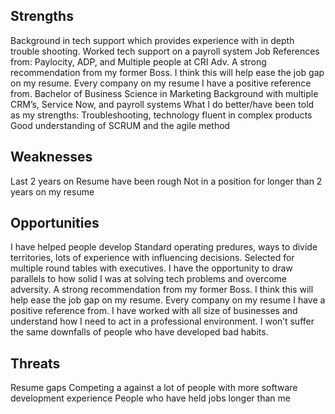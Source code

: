 ## Strengths
Background in tech support which provides experience with in depth trouble shooting. 
Worked tech support on a payroll system 
Job References from: Paylocity, ADP, and Multiple people at CRI Adv. 
A strong recommendation from my former Boss. I think this will help ease the job gap on my resume. Every company on my resume I have a positive reference from. 
Bachelor of Business Science in Marketing 
Background with multiple CRM’s, Service Now, and payroll systems 
What I do better/have been told as my strengths: Troubleshooting, technology fluent in complex products 
Good understanding of SCRUM and the agile method 
## Weaknesses
Last 2 years on Resume have been rough 
Not in a position for longer than 2 years on my resume 
## Opportunities
I have helped people develop Standard operating predures, ways to divide territories, lots of experience with influencing decisions. Selected for multiple round tables with executives. 
I have the opportunity to draw parallels to how solid I was at solving tech problems and overcome adversity. 
A strong recommendation from my former Boss. I think this will help ease the job gap on my resume. Every company on my resume I have a positive reference from. 
I have worked with all size of businesses and understand how I need to act in a professional environment. I won’t suffer the same downfalls of people who have developed bad habits. 

## Threats
Resume gaps
Competing a against a lot of people with more software development experience 
People who have held jobs longer than me 
